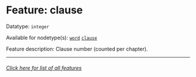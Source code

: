 # Feature: clause

Datatype: `integer`

Available for nodetype(s): [`word`](wordnodefeatures.md)  [`clause`](clausenodefeatures.md)

Feature description: Clause number (counted per chapter).

---
###### [Click here for list of all features](home.md)

